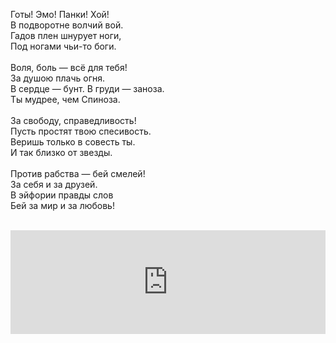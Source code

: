 Готы! Эмо! Панки! Хой!<br />
В подворотне волчий вой.<br />
Гадов плен шнурует ноги,<br />
Под ногами чьи-то боги.<br />
<br />
Воля, боль — всё для тебя!<br />
За душою плачь огня.<br />
В сердце — бунт. В груди — заноза.<br />
Ты мудрее, чем Спиноза.<br />
<br />
За свободу, справедливость!<br />
Пусть простят твою спесивость.<br />
Веришь только в совесть ты.<br />
И так близко от звезды.<br />
<br />
Против рабства — бей смелей!<br />
За себя и за друзей.<br />
В эйфории правды слов<br />
Бей за мир и за любовь!<br />
<br />
<iframe frameborder="no" height="166" scrolling="no" src="https://w.soundcloud.com/player/?url=http%3A%2F%2Fapi.soundcloud.com%2Ftracks%2F78531186&amp;color=ff0000&amp;auto_play=false&amp;show_artwork=false" width="100%"></iframe>